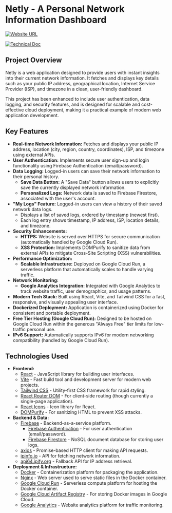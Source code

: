 # Netly - A Personal Network Information Dashboard

[![Website URL](https://img.shields.io/badge/Website-Live_Demo-brightgreen)](https://netly-dbb77-438128479308.us-central1.run.app/)

[![Technical Doc](https://img.shields.io/badge/Technical_Report-Google_Docs-blue)](https://docs.google.com/document/d/1Fsh0x_QolR3jZNZhVKNxUCEULB3k4aAMNWjtEGeUCYI/edit?usp=sharing)
## Project Overview

Netly is a web application designed to provide users with instant insights into their current network information.  It fetches and displays key details such as your public IP address, geographical location, Internet Service Provider (ISP), and timezone in a clean, user-friendly dashboard.

This project has been enhanced to include user authentication, data logging, and security features, and is designed for scalable and cost-effective cloud deployment, making it a practical example of modern web application development.

## Key Features

*   **Real-time Network Information:** Fetches and displays your public IP address, location (city, region, country, coordinates), ISP, and timezone using external APIs.
*   **User Authentication:** Implements secure user sign-up and login functionality using Firebase Authentication (email/password).
*   **Data Logging:** Logged-in users can save their network information to their personal history.
    *   **Save Data Button:**  A "Save Data" button allows users to explicitly save the currently displayed network information.
    *   **Personalized Logs:** Network data is saved to Firebase Firestore, associated with the user's account.
*   **"My Logs" Feature:** Logged-in users can view a history of their saved network data logs.
    *   Displays a list of saved logs, ordered by timestamp (newest first).
    *   Each log entry shows timestamp, IP address, ISP, location details, and timezone.
*   **Security Enhancements:**
    *   **HTTPS:**  Website is served over HTTPS for secure communication (automatically handled by Google Cloud Run).
    *   **XSS Protection:** Implements DOMPurify to sanitize data from external APIs to mitigate Cross-Site Scripting (XSS) vulnerabilities.
*   **Performance Optimization:**
    *   **Scalable Infrastructure:** Deployed on Google Cloud Run, a serverless platform that automatically scales to handle varying traffic.
*   **Network Monitoring:**
    *   **Google Analytics Integration:** Integrated with Google Analytics to track website traffic, user demographics, and usage patterns.
*   **Modern Tech Stack:** Built using React, Vite, and Tailwind CSS for a fast, responsive, and visually appealing user interface.
*   **Dockerized Deployment:** Application is containerized using Docker for consistent and portable deployment.
*   **Free Tier Hosting (Google Cloud Run):** Designed to be hosted on Google Cloud Run within the generous "Always Free" tier limits for low-traffic personal use.
*   **IPv6 Support:**  Automatically supports IPv6 for modern networking compatibility (handled by Google Cloud Run).

## Technologies Used

*   **Frontend:**
    *   [React](https://reactjs.org/) - JavaScript library for building user interfaces.
    *   [Vite](https://vitejs.dev/) - Fast build tool and development server for modern web projects.
    *   [Tailwind CSS](https://tailwindcss.com/) - Utility-first CSS framework for rapid styling.
    *   [React Router DOM](https://reactrouter.com/web/guides/quick-start) - For client-side routing (though currently a single-page application).
    *   [React Icons](https://react-icons.github.io/react-icons) - Icon library for React.
    *   [DOMPurify](https://github.com/cure53/DOMPurify) - For sanitizing HTML to prevent XSS attacks.
*   **Backend & Data:**
    *   [Firebase](https://firebase.google.com/) - Backend-as-a-service platform.
        *   [Firebase Authentication](https://firebase.google.com/docs/auth) - For user authentication (email/password).
        *   [Firebase Firestore](https://firebase.google.com/docs/firestore) - NoSQL document database for storing user logs.
    *   [axios](https://axios-http.com/) - Promise-based HTTP client for making API requests.
    *   [ipinfo.io](https://ipinfo.io/) - API for fetching network information.
    *   [api64.ipify.org](https://www.ipify.org/) - Fallback API for IP address retrieval.
*   **Deployment & Infrastructure:**
    *   [Docker](https://www.docker.com/) - Containerization platform for packaging the application.
    *   [Nginx](https://www.nginx.com/) - Web server used to serve static files in the Docker container.
    *   [Google Cloud Run](https://cloud.google.com/run) - Serverless compute platform for hosting the Docker container.
    *   [Google Cloud Artifact Registry](https://cloud.google.com/artifact-registry) - For storing Docker images in Google Cloud.
    *   [Google Analytics](https://analytics.google.com/) - Website analytics platform for traffic monitoring.
